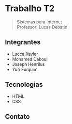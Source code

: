 # Trabalho T2 

> Sistemas para Internet <br>
> Professor: Lucas Debatin

## Integrantes 
- Lucca Xavier
- Mohamed Daboul
- Joseph Henrilus
- Yuri Furquim

## Tecnologias 

- HTML
- CSS 

## Contato 
